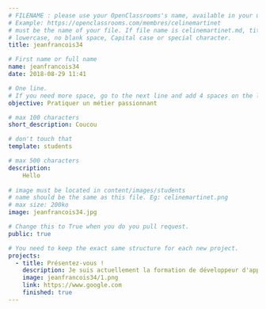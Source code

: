 ```yaml
---
# FILENAME : please use your OpenClassrooms's name, available in your url.
# Example: https://openclassrooms.com/membres/celinemartinet
# must be the name of your file. If file name is celinemartinet.md, title is celinemartinet.
# lowercase, no blank space, Capital case or special character.
title: jeanfrancois34

# First name or full name
name: jeanfrancois34
date: 2018-08-29 11:41

# One line.
# If you need more space, go to the next line and add 4 spaces on the left, as in 'description'.
objective: Pratiquer un métier passionnant

# max 100 characters
short_description: Coucou

# don't touch that
template: students

# max 500 characters
description:
	Hello 
 
# image must be located in content/images/students
# name should be the same as this file. Eg: celinemartinet.png
# max size: 200ko
image: jeanfrancois34.jpg

# Change this to True when you do you pull request.
public: true

# You need to keep the exact same structure for each new project.
projects:
  - title: Présentez-vous !
    description: Je suis actuellement la formation de développeur d'application android.
    image: jeanfrancois34/1.png
    link: https://www.google.com
    finished: true
---
```

